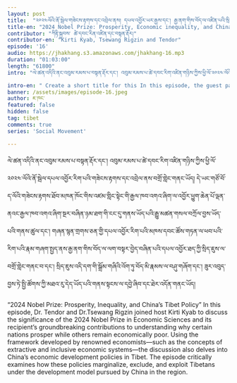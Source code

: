 ```yaml
---
layout: post
title:  "༢༠༢༤ལོའི་ནོ་སྦེལ་གཟེངས་རྟགས་དང་འབྲེལ་ནས། དཔལ་འབྱོར་ཡར་རྒྱས་དང་། རྒྱ་ནག་གིས་བོད་ལ་འཛིན་པའི་སྲིད་ཇུས་སོགས་གླེང་བ།"
title-en: "2024 Nobel Prize: Prosperity, Economic inequality, and China’s Tibet Policy"
contributor: "ཀིརྟི་སྐྱབས་ ཚེ་དབང་རིན་འཛིན་དང་བསྟན་རྡོར།"
contributor-en: "Kirti Kyab, Tsewang Rigzin and Tendor"
episode: '16'
audio: https://jhakhang.s3.amazonaws.com/jhakhang-16.mp3
duration: "01:03:00"
length: "61800"
intro: "ལེ་ཚན་འདིའི་ནང་འབུམ་རམས་པ་བསྟན་རྡོར་དང་། འབུམ་རམས་པ་ཚེ་དབང་རིག་འཛིན་གཉིས་ཀྱིས་ཕྱི་ལོ་༢༠༢༤་ལོའི་ནོ་སྦེལ་དཔལ་འབྱོར་རིག་པའི་གཟེངས་རྟགས་དང་འབྲེལ་ནས་བགྲོ་གླེང་གནང་ཡོད། དེ་ཡང་གཙོ་བོ་ད་ལོའི་གཟེངས་རྟགས་ཐོབ་མཁན་ཁོང་གིས་འཛམ་གླིང་སྟེང་གི་རྒྱལ་ཁབ་འགའ་ཞིག་ལ་འབྱོར་ཕྱུག་ཆེན་པོ་ལྡན་ནའང་རྒྱལ་ཁབ་འགའ་ཞིག་སྔར་བཞིན་ཉམ་ཐག་གི་ངང་དུ་གནས་ཡོད་པའི་རྒྱུ་མཚན་གསལ་བཀྲོལ་བྱས་ཡོད་པའི་གནས་ཚུལ་དང་། གཞན་སྙན་གྲགས་ཅན་གྱི་དཔལ་འབྱོར་རིག་པའི་མཁས་དབང་ཚོས་གཏན་ལ་ཕབ་པའི་རིག་པའི་རྣམ་གཞག་སྤྱད་ནས་རྒྱ་ནག་གིས་བོད་ལ་ལག་བསྟར་བྱེད་བཞིན་པའི་དཔལ་འབྱོར་ཐད་ཀྱི་སྲིད་ཇུས་ལ་བགྲོ་གླེང་གནང་བ་དང་། སྲིད་ཇུས་འདི་དག་གི་སྒྲོམ་གཞིའི་འོག་ཏུ་བོད་མི་རྣམས་ལ་བཤུ་གཞོག་དང་། ཟུར་འབུད་བྱས་ཏེ་སྤྱི་ཚོགས་ཀྱི་མཐའ་རུ་དེད་ཡོད་པའི་གནས་སྟངས་ལ་དབྱེ་ཞིབ་དང་ཐེར་འདོན་གནང་ཡོད།"

intro-en: " Create a short title for this In this episode, the guest panelists- PhD . Tendor and PhD. Tsewang Rigzin discussed the significance of the 2024 Nobel Prize in Economic Sciences and its recipient’s groundbreaking contributions to understanding why certain nations prosper while others remain economically poor. Using the framework developed by renowned economists—such as the concepts of extractive and inclusive economic systems—the discussion also delves into China’s economic development policies in Tibet. The episode critically examines how these policies marginalize, exclude, and exploit Tibetans under the development model pursued by China in the region."
banner: /assets/images/episode-16.jpeg
author: ཇ་ཁང་
featured: false
hidden: false
tag: tibet
comments: true
series: 'Social Movement'

---
```

ལེ་ཚན་འདིའི་ནང་འབུམ་རམས་པ་བསྟན་རྡོར་དང་། འབུམ་རམས་པ་ཚེ་དབང་རིག་འཛིན་གཉིས་ཀྱིས་ཕྱི་ལོ་༢༠༢༤་ལོའི་ནོ་སྦེལ་དཔལ་འབྱོར་རིག་པའི་གཟེངས་རྟགས་དང་འབྲེལ་ནས་བགྲོ་གླེང་གནང་ཡོད། དེ་ཡང་གཙོ་བོ་ད་ལོའི་གཟེངས་རྟགས་ཐོབ་མཁན་ཁོང་གིས་འཛམ་གླིང་སྟེང་གི་རྒྱལ་ཁབ་འགའ་ཞིག་ལ་འབྱོར་ཕྱུག་ཆེན་པོ་ལྡན་ནའང་རྒྱལ་ཁབ་འགའ་ཞིག་སྔར་བཞིན་ཉམ་ཐག་གི་ངང་དུ་གནས་ཡོད་པའི་རྒྱུ་མཚན་གསལ་བཀྲོལ་བྱས་ཡོད་པའི་གནས་ཚུལ་དང་། གཞན་སྙན་གྲགས་ཅན་གྱི་དཔལ་འབྱོར་རིག་པའི་མཁས་དབང་ཚོས་གཏན་ལ་ཕབ་པའི་རིག་པའི་རྣམ་གཞག་སྤྱད་ནས་རྒྱ་ནག་གིས་བོད་ལ་ལག་བསྟར་བྱེད་བཞིན་པའི་དཔལ་འབྱོར་ཐད་ཀྱི་སྲིད་ཇུས་ལ་བགྲོ་གླེང་གནང་བ་དང་། སྲིད་ཇུས་འདི་དག་གི་སྒྲོམ་གཞིའི་འོག་ཏུ་བོད་མི་རྣམས་ལ་བཤུ་གཞོག་དང་། ཟུར་འབུད་བྱས་ཏེ་སྤྱི་ཚོགས་ཀྱི་མཐའ་རུ་དེད་ཡོད་པའི་གནས་སྟངས་ལ་དབྱེ་ཞིབ་དང་ཐེར་འདོན་གནང་ཡོད།


 “2024 Nobel Prize: Prosperity, Inequality, and China’s Tibet Policy”
In this episode, Dr. Tendor and Dr.Tsewang Rigzin joined host Kirti Kyab to discuss the significance of the 2024 Nobel Prize in Economic Sciences and its recipient’s groundbreaking contributions to understanding why certain nations prosper while others remain economically poor. Using the framework developed by renowned economists—such as the concepts of extractive and inclusive economic systems—the discussion also delves into China’s economic development policies in Tibet. The episode critically examines how these policies marginalize, exclude, and exploit Tibetans under the development model pursued by China in the region.

